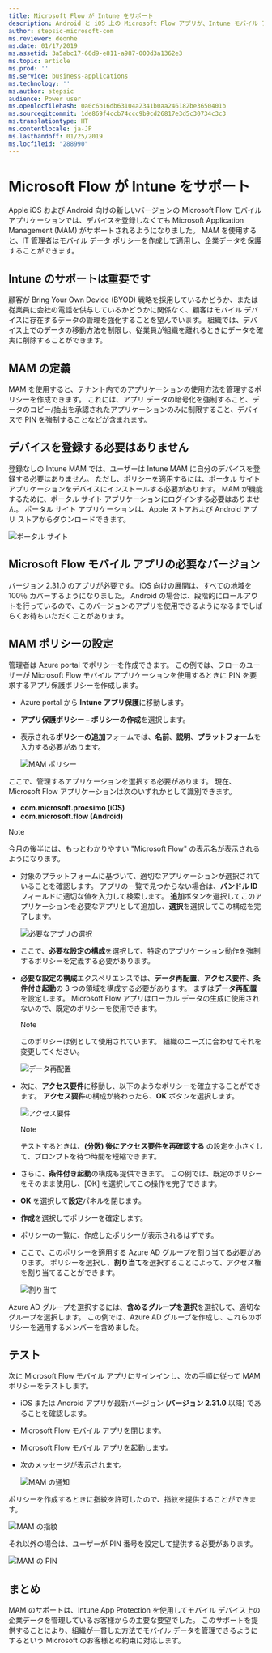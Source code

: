 ```yaml
---
title: Microsoft Flow が Intune をサポート
description: Android と iOS 上の Microsoft Flow アプリが、Intune モバイル アプリケーション管理をサポートするようになりました。
author: stepsic-microsoft-com
ms.reviewer: deonhe
ms.date: 01/17/2019
ms.assetid: 3a5abc17-66d9-e811-a987-000d3a1362e3
ms.topic: article
ms.prod: ''
ms.service: business-applications
ms.technology: ''
ms.author: stepsic
audience: Power user
ms.openlocfilehash: 0a0c6b16db63104a2341b0aa246182be3650401b
ms.sourcegitcommit: 1de869f4ccb74ccc9b9cd26817e3d5c30734c3c3
ms.translationtype: HT
ms.contentlocale: ja-JP
ms.lasthandoff: 01/25/2019
ms.locfileid: "288990"
---
```

# <a name="microsoft-flow-supports-intune"></a>Microsoft Flow が Intune をサポート




Apple iOS および Android 向けの新しいバージョンの Microsoft Flow モバイル アプリケーションでは、デバイスを登録しなくても Microsoft Application Management (MAM) がサポートされるようになりました。 MAM を使用すると、IT 管理者はモバイル データ ポリシーを作成して適用し、企業データを保護することができます。

## <a name="support-for-intune-is-important"></a>Intune のサポートは重要です

顧客が Bring Your Own Device (BYOD) 戦略を採用しているかどうか、または従業員に会社の電話を供与しているかどうかに関係なく、顧客はモバイル デバイスに存在するデータの管理を強化することを望んでいます。 組織では、デバイス上でのデータの移動方法を制限し、従業員が組織を離れるときにデータを確実に削除することができます。

## <a name="mam-definition"></a>MAM の定義

MAM を使用すると、テナント内でのアプリケーションの使用方法を管理するポリシーを作成できます。 これには、アプリ データの暗号化を強制すること、データのコピー/抽出を承認されたアプリケーションのみに制限すること、デバイスで PIN を強制することなどが含まれます。

## <a name="your-device-doesnt-need-to-be-enrolled"></a>デバイスを登録する必要はありません

登録なしの Intune MAM では、ユーザーは Intune MAM に自分のデバイスを登録する必要はありません。 ただし、ポリシーを適用するには、ポータル サイト アプリケーションをデバイスにインストールする必要があります。 MAM が機能するために、ポータル サイト アプリケーションにログインする必要はありません。 ポータル サイト アプリケーションは、Apple ストアおよび Android アプリ ストアからダウンロードできます。

![ポータル サイト](media/microsoft-flow-supports-intune/intune-mam-1-companyportal.png "ポータル サイト")

## <a name="required-version-of-the-microsoft-flow-mobile-app"></a>Microsoft Flow モバイル アプリの必要なバージョン

バージョン 2.31.0 のアプリが必要です。 iOS 向けの展開は、すべての地域を 100％ カバーするようになりました。 Android の場合は、段階的にロールアウトを行っているので、このバージョンのアプリを使用できるようになるまでしばらくお待ちいただくことがあります。

## <a name="set-up-a-mam-policy"></a>MAM ポリシーの設定

管理者は Azure portal でポリシーを作成できます。 この例では、フローのユーザーが Microsoft Flow モバイル アプリケーションを使用するときに PIN を要求するアプリ保護ポリシーを作成します。

- Azure portal から **Intune アプリ保護**に移動します。
- **アプリ保護ポリシー – ポリシーの作成**を選択します。
- 表示される**ポリシーの追加**フォームでは、**名前**、**説明**、**プラットフォーム**を入力する必要があります。

    ![MAM ポリシー](media/microsoft-flow-supports-intune/intune-mam-2-mampolicy.png "MAM ポリシー")

ここで、管理するアプリケーションを選択する必要があります。 現在、Microsoft Flow アプリケーションは次のいずれかとして識別できます。

- **com.microsoft.procsimo (iOS)**
- **com.microsoft.flow (Android)**

> [!NOTE]
> 今月の後半には、もっとわかりやすい "Microsoft Flow" の表示名が表示されるようになります。</div>

- 対象のプラットフォームに基づいて、適切なアプリケーションが選択されていることを確認します。 アプリの一覧で見つからない場合は、**バンドル ID** フィールドに適切な値を入力して検索します。 **追加**ボタンを選択してこのアプリケーションを必要なアプリとして追加し、**選択**を選択してこの構成を完了します。

    ![必要なアプリの選択](media/microsoft-flow-supports-intune/intune-mam-3-selectrequiredapps.png "必要なアプリの選択")

- ここで、**必要な設定の構成**を選択して、特定のアプリケーション動作を強制するポリシーを定義する必要があります。
- **必要な設定の構成**エクスペリエンスでは、**データ再配置**、**アクセス要件**、**条件付き起動**の 3 つの領域を構成する必要があります。 まずは**データ再配置**を設定します。 Microsoft Flow アプリはローカル データの生成に使用されないので、既定のポリシーを使用できます。

    > [!NOTE]
    > このポリシーは例として使用されています。 組織のニーズに合わせてそれを変更してください。

    ![データ再配置](media/microsoft-flow-supports-intune/intune-mam-4-datarelocation.png "データ再配置")

- 次に、**アクセス要件**に移動し、以下のようなポリシーを確立することができます。 **アクセス要件**の構成が終わったら、**OK** ボタンを選択します。

    ![アクセス要件](media/microsoft-flow-supports-intune/intune-mam-5-accessrequirements.png "アクセス要件")

    > [!NOTE]
    > テストするときは、**(分数) 後にアクセス要件を再確認する** の設定を小さくして、プロンプトを待つ時間を短縮できます。

- さらに、**条件付き起動**の構成も提供できます。 この例では、既定のポリシーをそのまま使用し、[OK] を選択してこの操作を完了できます。
- **OK** を選択して**設定**パネルを閉じます。
- **作成**を選択してポリシーを確定します。
- ポリシーの一覧に、作成したポリシーが表示されるはずです。
- ここで、このポリシーを適用する Azure AD グループを割り当てる必要があります。 ポリシーを選択し、**割り当て**を選択することによって、アクセス権を割り当てることができます。

    ![割り当て](media/microsoft-flow-supports-intune/intune-mam-6-assignments.png "割り当て")

Azure AD グループを選択するには、**含めるグループを選択**を選択して、適切なグループを選択します。 この例では、Azure AD グループを作成し、これらのポリシーを適用するメンバーを含めました。

## <a name="testing"></a>テスト

次に Microsoft Flow モバイル アプリにサインインし、次の手順に従って MAM ポリシーをテストします。

- iOS または Android アプリが最新バージョン (**バージョン 2.31.0** 以降) であることを確認します。
- Microsoft Flow モバイル アプリを閉じます。
- Microsoft Flow モバイル アプリを起動します。
- 次のメッセージが表示されます。

    ![MAM の通知](media/microsoft-flow-supports-intune/intune-mam-7-mamnotice.png "MAM の通知")

ポリシーを作成するときに指紋を許可したので、指紋を提供することができます。

![MAM の指紋](media/microsoft-flow-supports-intune/intune-mam-8-mamfingerprint.png "MAM の指紋")

それ以外の場合は、ユーザーが PIN 番号を設定して提供する必要があります。

![MAM の PIN](media/microsoft-flow-supports-intune/intune-mam-9-mampin.png "MAM の PIN")

## <a name="conclusion"></a>まとめ

MAM のサポートは、Intune App Protection を使用してモバイル デバイス上の企業データを管理しているお客様からの主要な要望でした。 このサポートを提供することにより、組織が一貫した方法でモバイル データを管理できるようにするという Microsoft のお客様との約束に対応します。
